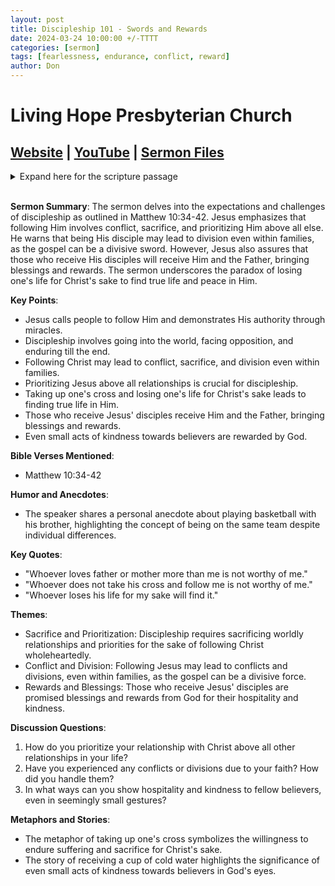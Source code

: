 ```yaml
---
layout: post
title: Discipleship 101 - Swords and Rewards
date: 2024-03-24 10:00:00 +/-TTTT
categories: [sermon]
tags: [fearlessness, endurance, conflict, reward]
author: Don
---
```

# Living Hope Presbyterian Church 

## [Website](https://www.livinghopepresbyterian.org/) | [YouTube](https://www.youtube.com/@LivingHopePresbyterianChurch) | [Sermon Files](https://github.com/jobian-ai/LHP-Sermons/tree/main/sermons/2024/24-03-24)

<details closed>
  <summary>Expand here for the scripture passage</summary>
<br/><br/><b>Matthew 10</b>
<br/><br/><i>
Matthew 10: 
34 “Do not think that I have come to bring peace to the earth. I have not come to bring peace, but a sword. 35 For I have come to set a man against his father, and a daughter against her mother, and a daughter-in-law against her mother-in-law. 36 And a person’s enemies will be those of his own household. 37 Whoever loves father or mother more than me is not worthy of me, and whoever loves son or daughter more than me is not worthy of me. 38 And whoever does not take his cross and follow me is not worthy of me. 39 Whoever finds his life will lose it, and whoever loses his life for my sake will find it.
40 “Whoever receives you receives me, and whoever receives me receives him who sent me. 41 The one who receives a prophet because he is a prophet will receive a prophet’s reward, and the one who receives a righteous person because he is a righteous person will receive a righteous person’s reward. 42 And whoever gives one of these little ones even a cup of cold water because he is a disciple, truly, I say to you, he will by no means lose his reward.”
<br/><br/></i>
ESV: The Holy Bible, English Standard Version ©2011 Crossway Bibles, a division of Good News Publishers.  All rights reserved.
<br/><br/>
</details>
<br/>

**Sermon Summary**:
The sermon delves into the expectations and challenges of discipleship as outlined in Matthew 10:34-42. Jesus emphasizes that following Him involves conflict, sacrifice, and prioritizing Him above all else. He warns that being His disciple may lead to division even within families, as the gospel can be a divisive sword. However, Jesus also assures that those who receive His disciples will receive Him and the Father, bringing blessings and rewards. The sermon underscores the paradox of losing one's life for Christ's sake to find true life and peace in Him.

**Key Points**:
- Jesus calls people to follow Him and demonstrates His authority through miracles.
- Discipleship involves going into the world, facing opposition, and enduring till the end.
- Following Christ may lead to conflict, sacrifice, and division even within families.
- Prioritizing Jesus above all relationships is crucial for discipleship.
- Taking up one's cross and losing one's life for Christ's sake leads to finding true life in Him.
- Those who receive Jesus' disciples receive Him and the Father, bringing blessings and rewards.
- Even small acts of kindness towards believers are rewarded by God.

**Bible Verses Mentioned**:
- Matthew 10:34-42

**Humor and Anecdotes**:
- The speaker shares a personal anecdote about playing basketball with his brother, highlighting the concept of being on the same team despite individual differences.

**Key Quotes**:
- "Whoever loves father or mother more than me is not worthy of me."
- "Whoever does not take his cross and follow me is not worthy of me."
- "Whoever loses his life for my sake will find it."

**Themes**:
- Sacrifice and Prioritization: Discipleship requires sacrificing worldly relationships and priorities for the sake of following Christ wholeheartedly.
- Conflict and Division: Following Jesus may lead to conflicts and divisions, even within families, as the gospel can be a divisive force.
- Rewards and Blessings: Those who receive Jesus' disciples are promised blessings and rewards from God for their hospitality and kindness.

**Discussion Questions**:
1. How do you prioritize your relationship with Christ above all other relationships in your life?
2. Have you experienced any conflicts or divisions due to your faith? How did you handle them?
3. In what ways can you show hospitality and kindness to fellow believers, even in seemingly small gestures?

**Metaphors and Stories**:
- The metaphor of taking up one's cross symbolizes the willingness to endure suffering and sacrifice for Christ's sake.
- The story of receiving a cup of cold water highlights the significance of even small acts of kindness towards believers in God's eyes.
